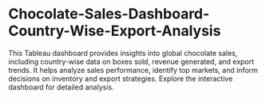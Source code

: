 # Chocolate-Sales-Dashboard-Country-Wise-Export-Analysis
This Tableau dashboard provides insights into global chocolate sales, including country-wise data on boxes sold, revenue generated, and export trends. It helps analyze sales performance, identify top markets, and inform decisions on inventory and export strategies. Explore the interactive dashboard for detailed analysis.
